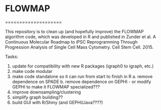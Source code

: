 # FLOWMAP
====================

This repository is to clean up (and hopefully improve) the FLOWMAP algorithm code, which was developed in R and published in Zunder et al. A Continuous Molecular Roadmap to iPSC Reprogramming Through Progression Analysis of Single Cell Mass Cytometry. Cell Stem Cell. 2015.

Tasks:

1. update for compatibility with new R packages (igraph0 to igraph, etc.)
2. make code modular
3. make code standalone so it can run from start to finish in R
	a. remove dependence on SPADE
	b. remove dependence on GEPHI - or modify GEPHI to make it FLOWMAP specialized???
4. improve downsampling/clustering
5. simplify graph building??
6. build GUI with R/Shiny (and GEPHI/Java????)
